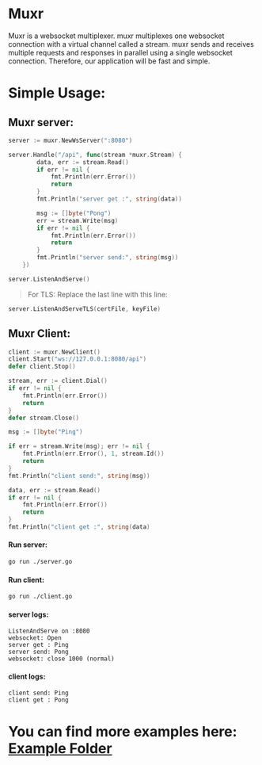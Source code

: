 # Muxr

Muxr is a websocket multiplexer. muxr multiplexes one websocket connection with a virtual channel called a stream. muxr sends and receives multiple requests and responses in parallel using a single websocket connection. Therefore, our application will be fast and simple.

# Simple Usage:

## Muxr server:

```go
server := muxr.NewWsServer(":8080")

server.Handle("/api", func(stream *muxr.Stream) {
        data, err := stream.Read()
        if err != nil {
            fmt.Println(err.Error())
            return
        }
        fmt.Println("server get :", string(data))

		msg := []byte("Pong")
        err = stream.Write(msg)
        if err != nil {
            fmt.Println(err.Error())
            return
        }
        fmt.Println("server send:", string(msg))
	})

server.ListenAndServe()
```
> For TLS: Replace the last line with this line:
```go
server.ListenAndServeTLS(certFile, keyFile)
```

## Muxr Client:

```go
client := muxr.NewClient()
client.Start("ws://127.0.0.1:8080/api")
defer client.Stop()

stream, err := client.Dial()
if err != nil {
    fmt.Println(err.Error())
    return
}
defer stream.Close()

msg := []byte("Ping")

if err = stream.Write(msg); err != nil {
    fmt.Println(err.Error(), 1, stream.Id())
    return
}
fmt.Println("client send:", string(msg))

data, err := stream.Read()
if err != nil {
	fmt.Println(err.Error())
	return
}
fmt.Println("client get :", string(data)
```

#### Run server:

```bash
go run ./server.go
```

#### Run client:

```bash
go run ./client.go
```

#### server logs:
```log
ListenAndServe on :8080
websocket: Open
server get : Ping
server send: Pong
websocket: close 1000 (normal)
```

#### client logs:
```log
client send: Ping
client get : Pong
```

# You can find more examples here: [Example Folder](./example/)
